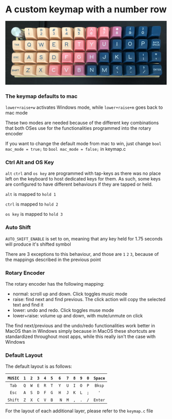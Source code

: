 # A custom keymap with a number row

![Planck with number row](https://raw.githubusercontent.com/BeHive/PlanckLayout/master/IMG_9879.jpg)


### The keymap defaults to mac

``` lower+raise+w ``` activates Windows mode, while ``` lower+raise+m ``` goes back to mac mode

These two modes are needed because of the different key combinations that both OSes use for the functionalities programmed into the rotary encoder

If you want to change the default mode from mac to win, just change ```bool mac_mode = true;``` to ```bool mac_mode = false;``` in keymap.c


### Ctrl Alt and OS Key

```alt``` ```ctrl``` and ```os key``` are programmed with tap-keys as there was no place left on the keyboard to host dedicated keys for them. As such, some keys are configured to have different behaviours if they are tapped or held.

```alt``` is mapped to ```hold 1```

```ctrl``` is mapped to ```hold 2```

```os key``` is mapped to ```hold 3```

### Auto Shift

```AUTO_SHIFT_ENABLE``` is set to on, meaning that any key held for 1.75 seconds will produce it's shifted symbol

There are 3 exceptions to this behaviour, and those are ```1``` ```2``` ```3```, because of the mappings described in the previous point

### Rotary Encoder

The rotary encoder has the following mapping:

- normal: scroll up and down. Click toggles music mode
- raise: find next and find previous. The click action will copy the selected text and find it
- lower: undo and redo. Click toggles muse mode
- lower+raise: volume up and down, with mute/unmute on click

The find next/previous and the undo/redo functionalities work better in MacOS than in Windows simply because in MacOS these shortcuts are standardized throughout most apps, while this really isn't the case with Windows

### Default Layout

The default layout is as follows:

|  ```MUSIC``` | ```1``` | ```2``` | ```3``` | ```4``` | ```5``` | ```6``` | ```7``` | ```8``` | ```9``` | ```0``` | ```Space``` |
|:-----:|:-:|:-:|:-:|:-:|:-:|:-:|:-:|:-:|:-:|:-:|:-----:|
|  ```Tab```  | ```Q``` | ```W``` | ```E``` | ```R``` | ```T``` | ```Y``` | ```U``` | ```I``` | ```O``` | ```P``` |  ```Bksp``` |
|  ```Esc```  | ```A``` | ```S``` | ```D``` | ```F``` | ```G``` | ```H``` | ```J``` | ```K``` | ```L``` | ```;``` |   ```'```   |
| ```Shift``` | ```Z``` | ```X``` | ```C``` | ```V``` |```B``` |``` N``` | ```M``` | ```,``` | ```.``` | ```/``` | ```Enter``` |

For the layout of each additional layer, please refer to the ```keymap.c``` file
